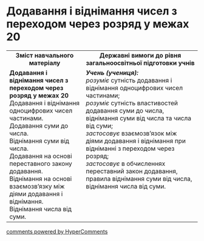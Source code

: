 <div id="hypercomments_widget" class="js-hypercomments-widget invisible"></div>

# Додавання і віднімання чисел з переходом через розряд у межах 20
<table>
  <tr>
    <td width="40%" align="center"><b>Зміст навчального матеріалу<b></td>
    <td width="60%" align="center"><b>Державні вимоги до рівня загальноосвітньої підготовки учнів</b></td>
  </tr>
  <tr>
    <td width="40%" style="vertical-align:top !important;"><b>Додавання і віднімання чисел з переходом через розряд у межах 20</b><br>
Додавання і віднімання одноцифрових чисел частинами.<br> 
Додавання суми до числа.<br>
Віднімання суми від числа.<br> 
Додавання на основі переставного закону додавання.<br> 
Віднімання на основі взаємозв’язку між діями додавання і віднімання.<br>
Віднімання числа від суми.<br></td>
    <td width="60%" style="vertical-align:top !important;"><i><b>Учень (учениця):</b></i><br>
<i>розуміє</i> сутність додавання і віднімання одноцифрових чисел частинами;<br> 
<i>розуміє</i> сутність властивостей додавання суми до числа, віднімання суми від числа та числа від суми;<br>
<i>застосовує</i> взаємозв’язок між діями додавання і віднімання при відніманні з переходом через розряд;<br>
<i>застосовує</i> в обчисленнях переставний закон додавання, правила віднімання суми від числа, віднімання числа від суми.<br></td>
  </tr>
</table>

<div class="js-hypercomments-container">
    <a href="http://hypercomments.com" class="hc-link" title="comments widget">comments powered by HyperComments</a>
</div>